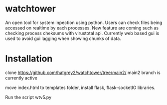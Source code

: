 # watchtower
An open tool for system inpection using python. Users can check files being accessed on realtime by each processes. New feature are coming such as checking process cheksums with virustotal api.
Currently web based gui is used to avoid gui lagging when showing chunks of data.

# Installation 

clone https://github.com/hatgrey2/watchtower/tree/main2/
main2 branch is currently active

move index.html to templates folder,
install flask, flask-socketIO libraries.

Run the script wtv5.py
